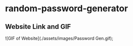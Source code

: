 # random-password-generator

## Website Link and GIF

![GIF of Website](./assets/images/Password Gen.gif);